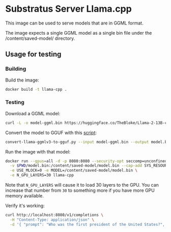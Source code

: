 # Substratus Server Llama.cpp

This image can be used to serve models that are in GGML format.

The image expects a single GGML model as a single bin file under the /content/saved-model/ directory.

## Usage for testing

### Building
Build the image:
```sh
docker build -t llama-cpp .
```

### Testing
Download a GGML model:
```bash
curl -L -o model-ggml.bin https://huggingface.co/TheBloke/Llama-2-13B-chat-GGML/resolve/main/llama-2-13b-chat.ggmlv3.q2_K.bin
```

Convert the model to GGUF with this [script](https://github.com/ggerganov/llama.cpp/blob/master/convert-llama-ggmlv3-to-gguf.py):
```bash
convert-llama-ggmlv3-to-gguf.py --input model-ggml.bin --output model.bin
```

Run the image with that model:
```bash
docker run --gpus=all -d -p 8080:8080 --security-opt seccomp=unconfined  \
  -v $PWD/model.bin:/content/saved-model/model.bin --cap-add SYS_RESOURCE \
  -e USE_MLOCK=0 -e MODEL=/content/saved-model/model.bin \
  -e N_GPU_LAYERS=30 llama-cpp
```
Note that `N_GPU_LAYERS` will cause it to load 30 layers to the GPU. You can increase
that number from `30` to something more if you have more GPU memory available.

Verify it's working:
```bash
curl http://localhost:8080/v1/completions \
  -H "Content-Type: application/json" \
  -d '{ "prompt": "Who was the first president of the United States?", "stop": ["."]}'
```
